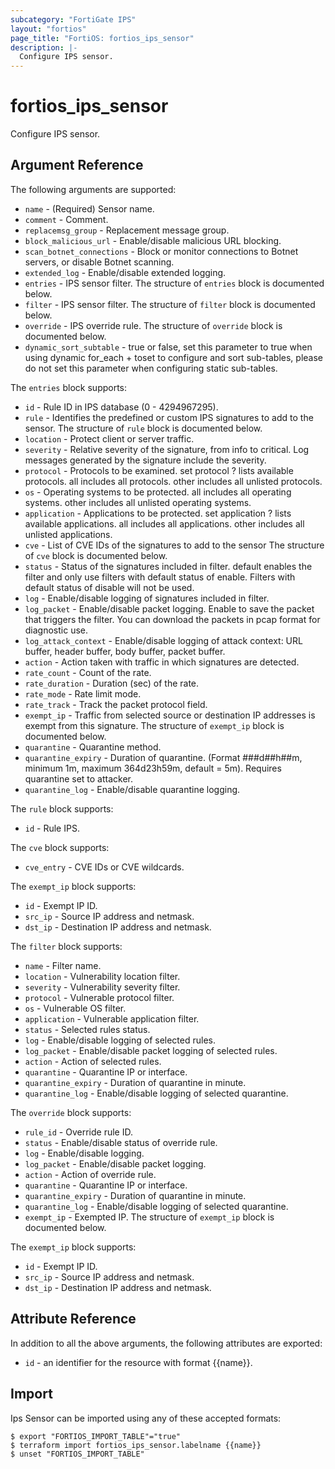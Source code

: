 ```yaml
---
subcategory: "FortiGate IPS"
layout: "fortios"
page_title: "FortiOS: fortios_ips_sensor"
description: |-
  Configure IPS sensor.
---
```


# fortios_ips_sensor
Configure IPS sensor.

## Argument Reference

The following arguments are supported:

* `name` - (Required) Sensor name.
* `comment` - Comment.
* `replacemsg_group` - Replacement message group.
* `block_malicious_url` - Enable/disable malicious URL blocking.
* `scan_botnet_connections` - Block or monitor connections to Botnet servers, or disable Botnet scanning.
* `extended_log` - Enable/disable extended logging.
* `entries` - IPS sensor filter. The structure of `entries` block is documented below.
* `filter` - IPS sensor filter. The structure of `filter` block is documented below.
* `override` - IPS override rule. The structure of `override` block is documented below.
* `dynamic_sort_subtable` - true or false, set this parameter to true when using dynamic for_each + toset to configure and sort sub-tables, please do not set this parameter when configuring static sub-tables.

The `entries` block supports:

* `id` - Rule ID in IPS database (0 - 4294967295).
* `rule` - Identifies the predefined or custom IPS signatures to add to the sensor. The structure of `rule` block is documented below.
* `location` - Protect client or server traffic.
* `severity` - Relative severity of the signature, from info to critical. Log messages generated by the signature include the severity.
* `protocol` - Protocols to be examined. set protocol ? lists available protocols. all includes all protocols. other includes all unlisted protocols.
* `os` - Operating systems to be protected.  all includes all operating systems. other includes all unlisted operating systems.
* `application` - Applications to be protected. set application ? lists available applications. all includes all applications. other includes all unlisted applications.
* `cve` - List of CVE IDs of the signatures to add to the sensor The structure of `cve` block is documented below.
* `status` - Status of the signatures included in filter. default enables the filter and only use filters with default status of enable. Filters with default status of disable will not be used.
* `log` - Enable/disable logging of signatures included in filter.
* `log_packet` - Enable/disable packet logging. Enable to save the packet that triggers the filter. You can download the packets in pcap format for diagnostic use.
* `log_attack_context` - Enable/disable logging of attack context: URL buffer, header buffer, body buffer, packet buffer.
* `action` - Action taken with traffic in which signatures are detected.
* `rate_count` - Count of the rate.
* `rate_duration` - Duration (sec) of the rate.
* `rate_mode` - Rate limit mode.
* `rate_track` - Track the packet protocol field.
* `exempt_ip` - Traffic from selected source or destination IP addresses is exempt from this signature. The structure of `exempt_ip` block is documented below.
* `quarantine` - Quarantine method.
* `quarantine_expiry` - Duration of quarantine. (Format ###d##h##m, minimum 1m, maximum 364d23h59m, default = 5m). Requires quarantine set to attacker.
* `quarantine_log` - Enable/disable quarantine logging.

The `rule` block supports:

* `id` - Rule IPS.

The `cve` block supports:

* `cve_entry` - CVE IDs or CVE wildcards.

The `exempt_ip` block supports:

* `id` - Exempt IP ID.
* `src_ip` - Source IP address and netmask.
* `dst_ip` - Destination IP address and netmask.

The `filter` block supports:

* `name` - Filter name.
* `location` - Vulnerability location filter.
* `severity` - Vulnerability severity filter.
* `protocol` - Vulnerable protocol filter.
* `os` - Vulnerable OS filter.
* `application` - Vulnerable application filter.
* `status` - Selected rules status.
* `log` - Enable/disable logging of selected rules.
* `log_packet` - Enable/disable packet logging of selected rules.
* `action` - Action of selected rules.
* `quarantine` - Quarantine IP or interface.
* `quarantine_expiry` - Duration of quarantine in minute.
* `quarantine_log` - Enable/disable logging of selected quarantine.

The `override` block supports:

* `rule_id` - Override rule ID.
* `status` - Enable/disable status of override rule.
* `log` - Enable/disable logging.
* `log_packet` - Enable/disable packet logging.
* `action` - Action of override rule.
* `quarantine` - Quarantine IP or interface.
* `quarantine_expiry` - Duration of quarantine in minute.
* `quarantine_log` - Enable/disable logging of selected quarantine.
* `exempt_ip` - Exempted IP. The structure of `exempt_ip` block is documented below.

The `exempt_ip` block supports:

* `id` - Exempt IP ID.
* `src_ip` - Source IP address and netmask.
* `dst_ip` - Destination IP address and netmask.


## Attribute Reference

In addition to all the above arguments, the following attributes are exported:
* `id` - an identifier for the resource with format {{name}}.

## Import

Ips Sensor can be imported using any of these accepted formats:
```
$ export "FORTIOS_IMPORT_TABLE"="true"
$ terraform import fortios_ips_sensor.labelname {{name}}
$ unset "FORTIOS_IMPORT_TABLE"
```
